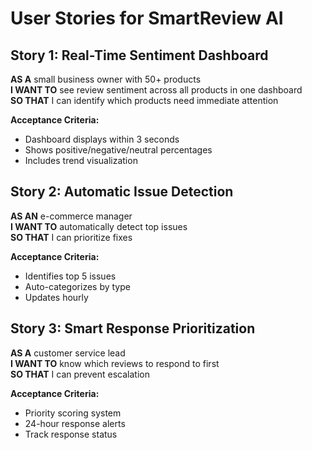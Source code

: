 # User Stories for SmartReview AI

## Story 1: Real-Time Sentiment Dashboard
**AS A** small business owner with 50+ products  
**I WANT TO** see review sentiment across all products in one dashboard  
**SO THAT** I can identify which products need immediate attention  

**Acceptance Criteria:**
- Dashboard displays within 3 seconds
- Shows positive/negative/neutral percentages
- Includes trend visualization

## Story 2: Automatic Issue Detection
**AS AN** e-commerce manager  
**I WANT TO** automatically detect top issues  
**SO THAT** I can prioritize fixes  

**Acceptance Criteria:**
- Identifies top 5 issues
- Auto-categorizes by type
- Updates hourly

## Story 3: Smart Response Prioritization
**AS A** customer service lead  
**I WANT TO** know which reviews to respond to first  
**SO THAT** I can prevent escalation  

**Acceptance Criteria:**
- Priority scoring system
- 24-hour response alerts
- Track response status

